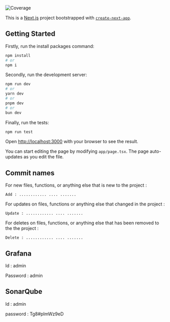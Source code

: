 ![Coverage](https://img.shields.io/badge/coverage-91%25-brightgreen)

This is a [Next.js](https://nextjs.org) project bootstrapped with [`create-next-app`](https://nextjs.org/docs/app/api-reference/cli/create-next-app).

## Getting Started

Firstly, run the install packages command:

```bash
npm install
# or
npm i
```

Secondly, run the development server:

```bash
npm run dev
# or
yarn dev
# or
pnpm dev
# or
bun dev
```

Finally, run the tests:

```bash
npm run test
```

Open [http://localhost:3000](http://localhost:3000) with your browser to see the result.

You can start editing the page by modifying `app/page.tsx`. The page auto-updates as you edit the file.

## Commit names

For new files, functions, or anything else that is new to the project :

```
Add : ............ .... .......
```

For updates on files, functions or anything else that changed in the project :

```
Update : ............ .... .......
```

For deletes on files, functions, or anything else that has been removed to the the project :

```
Delete : ............ .... .......
```

## Grafana

Id : admin

Password : admin

## SonarQube

Id : admin

password : Tg8#plmWz9eD
